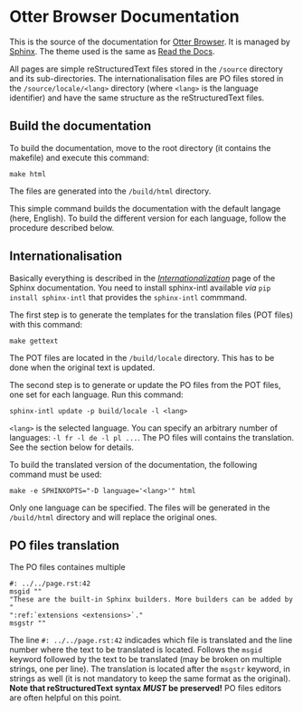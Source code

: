 Otter Browser Documentation
===========================

This is the source of the documentation for [Otter Browser](http://otter-browser.org). It is managed by [Sphinx](http://www.sphinx-doc.org). The theme used is the same as [Read the Docs](https://readthedocs.org/).

All pages are simple reStructuredText files stored in the `/source` directory and its sub-directories. The internationalisation files are PO files stored in the `/source/locale/<lang>` directory (where `<lang>` is the language identifier) and have the same structure as the reStructuredText files.

Build the documentation
-----------------------

To build the documentation, move to the root directory (it contains the makefile) and execute this command:

    make html

The files are generated into the `/build/html` directory.

This simple command builds the documentation with the default langage (here, English). To build the different version for each language, follow the procedure described below.

Internationalisation
--------------------

Basically everything is described in the [*Internationalization*](http://www.sphinx-doc.org/en/stable/intl.html) page of the Sphinx documentation. You need to install sphinx-intl available *via* `pip install sphinx-intl` that provides the `sphinx-intl` commmand.

The first step is to generate the templates for the translation files (POT files) with this command:

    make gettext

The POT files are located in the `/build/locale` directory. This has to be done when the original text is updated.

The second step is to generate or update the PO files from the POT files, one set for each language. Run this command:

    sphinx-intl update -p build/locale -l <lang>

`<lang>` is the selected language. You can specify an arbitrary number of languages: `-l fr -l de -l pl ...`. The PO files will contains the translation. See the section below for details.

To build the translated version of the documentation, the following command must be used:

    make -e SPHINXOPTS="-D language='<lang>'" html

Only one language can be specified. The files will be generated in the `/build/html` directory and will replace the original ones.

PO files translation
--------------------

The PO files containes multiple

    #: ../../page.rst:42
    msgid ""
    "These are the built-in Sphinx builders. More builders can be added by "
    ":ref:`extensions <extensions>`."
    msgstr ""

The line `#: ../../page.rst:42` indicades which file is translated and the line number where the text to be translated is located. Follows the `msgid` keyword followed by the text to be translated (may be broken on multiple strings, one per line). The translation is located after the `msgstr` keyword, in strings as well (it is not mandatory to keep the same format as the original). **Note that reStructuredText syntax *MUST* be preserved!** PO files editors are often helpful on this point.
